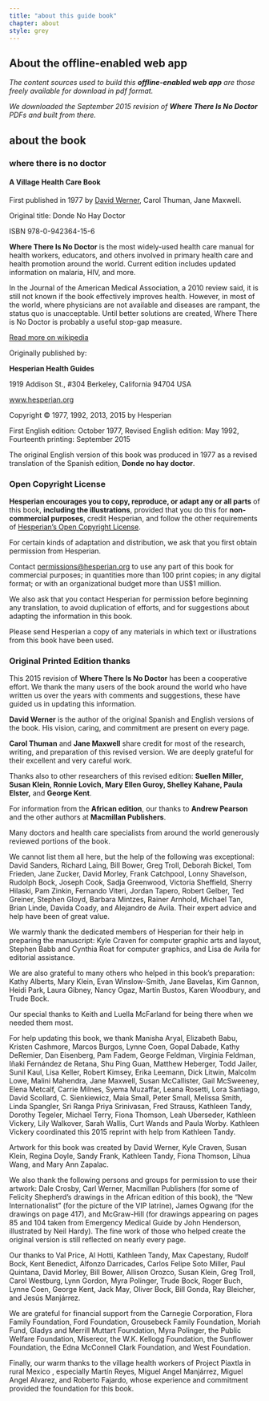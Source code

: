 ```yaml
---
title: "about this guide book"
chapter: about
style: grey
---
```



## About the offline-enabled web app

_The content sources used to build this **offline-enabled web app** are those freely available for download in pdf format._

_We downloaded the September 2015 revision of **Where There Is No Doctor** PDFs and built from there._

## about the book

### where there is no doctor

#### A Village Health Care Book

First published in 1977 by [David Werner](https://en.wikipedia.org/wiki/David_Werner), Carol Thuman, Jane Maxwell.

Original title: Donde No Hay Doctor

ISBN 978-0-942364-15-6


**Where There Is No Doctor** is the most widely-used health care manual for health workers, educators, and others involved in primary health care and health promotion around the world. Current edition includes updated information on malaria, HIV, and more.

In the Journal of the American Medical Association, a 2010 review said, it is still not known if the book effectively improves health. However, in most of the world, where physicians are not available and diseases are rampant, the status quo is unacceptable. Until better solutions are created, Where There is No Doctor is probably a useful stop-gap measure.

[Read more on wikipedia](https://en.wikipedia.org/wiki/Where_There_Is_No_Doctor)


Originally published by:

**Hesperian Health Guides**

1919 Addison St., #304 Berkeley, California 94704 USA

www.hesperian.org

Copyright © 1977, 1992, 2013, 2015 by Hesperian

First English edition: October 1977, Revised English edition: May 1992, Fourteenth printing: September 2015

The original English version of this book was produced in 1977 as a revised translation of the Spanish edition, **Donde no hay doctor**.

### Open Copyright License

**Hesperian encourages you to copy, reproduce, or adapt any or all parts** of this book, **including the illustrations**, provided that you do this for **non-commercial purposes**, credit Hesperian, and follow the other requirements of [Hesperian’s Open Copyright License](http://hesperian.org/about/open-copyright/).

For certain kinds of adaptation and distribution, we ask that you first obtain permission from Hesperian.

Contact permissions@hesperian.org to use any part of this book for commercial purposes; in quantities more than 100 print copies; in any digital format; or with an organizational budget more than US$1 million.

We also ask that you contact Hesperian for permission before beginning any translation, to avoid duplication of efforts, and for suggestions about adapting the information in this book.

Please send Hesperian a copy of any materials in which text or illustrations from this book have been used.

### Original Printed Edition thanks

This 2015 revision of **Where There Is No Doctor** has been a cooperative effort. We thank the many users of the book around the world who have written us over the years with comments and suggestions, these have guided us in updating this information.

**David Werner** is the author of the original Spanish and English versions of the book. His vision, caring, and commitment are present on every page.

**Carol Thuman** and **Jane Maxwell** share credit for most of the research, writing, and preparation of this revised version. We are deeply grateful for their excellent and very careful work.

Thanks also to other researchers of this revised edition: **Suellen Miller, Susan Klein, Ronnie Lovich, Mary Ellen Guroy, Shelley Kahane, Paula Elster,** and **George Kent**.

For information from the **African edition**, our thanks to **Andrew Pearson** and the other authors at **Macmillan Publishers**.

Many doctors and health care specialists from around the world generously reviewed portions of the book.

We cannot list them all here, but the help of the following was exceptional: David Sanders, Richard Laing, Bill Bower, Greg Troll, Deborah Bickel, Tom Frieden, Jane Zucker, David Morley, Frank Catchpool, Lonny Shavelson, Rudolph Bock, Joseph Cook, Sadja Greenwood, Victoria Sheffield, Sherry Hilaski, Pam Zinkin, Fernando Viteri, Jordan Tapero, Robert Gelber, Ted Greiner, Stephen Gloyd, Barbara Mintzes, Rainer Arnhold, Michael Tan, Brian Linde, Davida Coady, and Alejandro de Avila. Their expert advice and help have been of great value.

We warmly thank the dedicated members of Hesperian for their help in preparing the manuscript: Kyle Craven for computer graphic arts and layout, Stephen Babb and Cynthia Roat for computer graphics, and Lisa de Avila for editorial assistance.

We are also grateful to many others who helped in this book’s preparation: Kathy Alberts, Mary Klein, Evan Winslow-Smith, Jane Bavelas, Kim Gannon, Heidi Park, Laura Gibney, Nancy Ogaz, Martín Bustos, Karen Woodbury, and Trude Bock.

Our special thanks to Keith and Luella McFarland for being there when we needed them most.

For help updating this book, we thank Manisha Aryal, Elizabeth Babu, Kristen Cashmore, Marcos Burgos, Lynne Coen, Gopal Dabade, Kathy DeRemier, Dan Eisenberg, Pam Fadem, George Feldman, Virginia Feldman, Iñaki Fernández de Retana, Shu Ping Guan, Matthew Heberger, Todd Jailer, Sunil Kaul, Lisa Keller, Robert Kimsey, Erika Leemann, Dick Litwin, Malcolm Lowe, Malini Mahendra, Jane Maxwell, Susan McCallister, Gail McSweeney, Elena Metcalf, Carrie Milnes, Syema Muzaffar, Leana Rosetti, Lora Santiago, David Scollard, C. Sienkiewicz, Maia Small, Peter Small, Melissa Smith, Linda Spangler, Sri Ranga Priya Srinivasan, Fred Strauss, Kathleen Tandy, Dorothy Tegeler, Michael Terry, Fiona Thomson, Leah Uberseder, Kathleen Vickery, Lily Walkover, Sarah Wallis, Curt Wands and Paula Worby. Kathleen Vickery coordinated this 2015 reprint with help from Kathleen Tandy.

Artwork for this book was created by David Werner, Kyle Craven, Susan Klein, Regina Doyle, Sandy Frank, Kathleen Tandy, Fiona Thomson, Lihua Wang, and Mary Ann Zapalac.

We also thank the following persons and groups for permission to use their artwork: Dale Crosby, Carl Werner, Macmillan Publishers (for some of Felicity Shepherd’s drawings in the African edition of this book), the “New Internationalist” (for the picture of the VIP latrine), James Ogwang (for the drawings on page 417), and McGraw-Hill (for drawings appearing on pages 85 and 104 taken from Emergency Medical Guide by John Henderson, illustrated by Neil Hardy).
The fine work of those who helped create the original version is still reflected on nearly every page.

Our thanks to Val Price, Al Hotti, Kathleen Tandy, Max Capestany, Rudolf Bock, Kent Benedict, Alfonzo Darricades, Carlos Felipe Soto Miller, Paul Quintana, David Morley, Bill Bower, Allison Orozco, Susan Klein, Greg Troll, Carol Westburg, Lynn Gordon, Myra Polinger, Trude Bock, Roger Buch, Lynne Coen, George Kent, Jack May, Oliver Bock, Bill Gonda, Ray Bleicher, and Jesús Manjárrez.

We are grateful for financial support from the Carnegie Corporation, Flora Family Foundation, Ford Foundation, Grousebeck Family Foundation, Moriah Fund, Gladys and Merrill Muttart Foundation, Myra Polinger, the Public Welfare Foundation, Misereor, the W.K. Kellogg Foundation, the Sunflower Foundation, the Edna McConnell Clark Foundation, and West Foundation.

Finally, our warm thanks to the village health workers of Project Piaxtla in rural Mexico ,  especially Martín Reyes, Miguel Angel Manjárrez, Miguel Angel Alvarez, and Roberto Fajardo, whose experience and commitment provided the foundation for this book.
